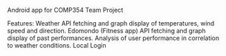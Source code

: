 Android app for COMP354 Team Project

Features: Weather API fetching and graph display of temperatures, wind speed and direction.
          Edomondo (Fitness app) API fetching and graph display of past performances.
          Analysis of user performance in correlation to weather conditions. 
          Local Login
          
